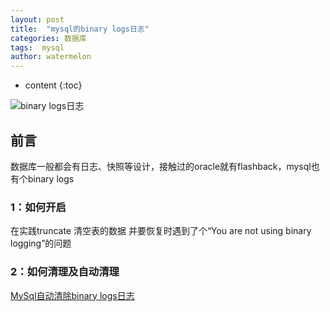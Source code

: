 ```yaml
---
layout: post
title:  "mysql的binary logs日志"
categories: 数据库
tags:  mysql
author: watermelon
---
```

* content
{:toc}

![binary logs日志](https://images.gitee.com/uploads/images/2019/0129/164404_2b65e52e_1210188.jpeg)
## 前言
数据库一般都会有日志、快照等设计，接触过的oracle就有flashback，mysql也有个binary logs






### **1：如何开启**
在实践truncate 清空表的数据  并要恢复时遇到了个“You are not using binary logging”的问题

### **2：如何清理及自动清理**
 [MySql自动清除binary logs日志](https://blog.csdn.net/hanchao5272/article/details/79227325)  
